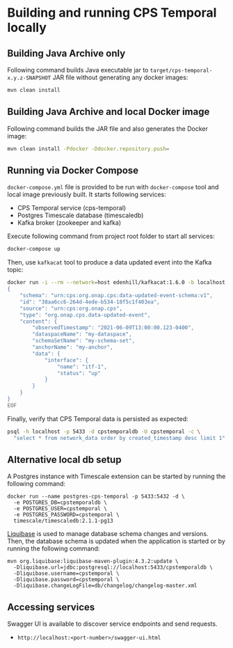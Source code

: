 <!--
  ============LICENSE_START=======================================================
   Copyright (C) 2021 Bell Canada.
  ================================================================================
  Licensed under the Apache License, Version 2.0 (the "License");
  you may not use this file except in compliance with the License.
  You may obtain a copy of the License at

       http://www.apache.org/licenses/LICENSE-2.0

  Unless required by applicable law or agreed to in writing, software
  distributed under the License is distributed on an "AS IS" BASIS,
  WITHOUT WARRANTIES OR CONDITIONS OF ANY KIND, either express or implied.
  See the License for the specific language governing permissions and
  limitations under the License.

  SPDX-License-Identifier: Apache-2.0
  ============LICENSE_END=========================================================
-->

# Building and running CPS Temporal locally

## Building Java Archive only

Following command builds Java executable jar to `target/cps-temporal-x.y.z-SNAPSHOT` JAR file
without generating any docker images:

```bash
mvn clean install
```

## Building Java Archive and local Docker image

Following command builds the JAR file and also generates the Docker image:

```bash
mvn clean install -Pdocker -Ddocker.repository.push=
```

## Running via Docker Compose

`docker-compose.yml` file is provided to be run with `docker-compose` tool and local image previously built.
It starts following services:

* CPS Temporal service (cps-temporal)
* Postgres Timescale database (timescaledb)
* Kafka broker (zookeeper and kafka)

Execute following command from project root folder to start all services:

```bash
docker-compose up
```

Then, use `kafkacat` tool to produce a data updated event into the Kafka topic:

```bash
docker run -i --rm --network=host edenhill/kafkacat:1.6.0 -b localhost:19092 -t cps.data-updated-events -D/ -P <<EOF
{
    "schema": "urn:cps:org.onap.cps:data-updated-event-schema:v1",
    "id": "38aa6cc6-264d-4ede-b534-18f5c1f403ea",
    "source": "urn:cps:org.onap.cps",
    "type": "org.onap.cps.data-updated-event",
    "content": {
        "observedTimestamp": "2021-06-09T13:00:00.123-0400",
        "dataspaceName": "my-dataspace",
        "schemaSetName": "my-schema-set",
        "anchorName": "my-anchor",
        "data": {
            "interface": {
                "name": "itf-1",
                "status": "up"
            }
        }
    }
}
EOF
```

Finally, verify that CPS Temporal data is persisted as expected:

```bash
psql -h localhost -p 5433 -d cpstemporaldb -U cpstemporal -c \
  "select * from network_data order by created_timestamp desc limit 1"
```

## Alternative local db setup

A Postgres instance with Timescale extension can be started by running the following command:

```
docker run --name postgres-cps-temporal -p 5433:5432 -d \
  -e POSTGRES_DB=cpstemporaldb \
  -e POSTGRES_USER=cpstemporal \
  -e POSTGRES_PASSWORD=cpstemporal \
  timescale/timescaledb:2.1.1-pg13
```

[Liquibase](https://www.liquibase.org/) is used to manage database schema changes and versions.
Then, the database schema is updated when the application is started or by running the following command:

```
mvn org.liquibase:liquibase-maven-plugin:4.3.2:update \
  -Dliquibase.url=jdbc:postgresql://localhost:5433/cpstemporaldb \
  -Dliquibase.username=cpstemporal \
  -Dliquibase.password=cpstemporal \
  -Dliquibase.changeLogFile=db/changelog/changelog-master.xml
```

## Accessing services

Swagger UI is available to discover service endpoints and send requests.

* `http://localhost:<port-number>/swagger-ui.html`

